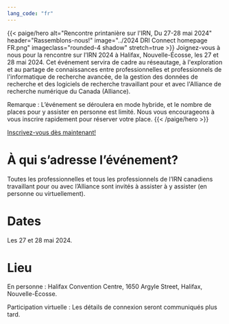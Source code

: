 ```yaml
---
lang_code: "fr"
---
```


{{< paige/hero
    alt="Rencontre printanière sur l'IRN, Du 27-28 mai 2024"
    header="Rassemblons-nous!"
    image="../2024 DRI Connect homepage FR.png"
    imageclass="rounded-4 shadow"
    stretch=true >}}
Joignez-vous à nous pour la rencontre sur l’IRN 2024 à Halifax, Nouvelle-Écosse, les 27 et 28 mai 2024. Cet événement servira de cadre au réseautage, à l'exploration et au partage de connaissances entre professionnelles et professionnels de l'informatique de recherche avancée, de la gestion des données de recherche et des logiciels de recherche travaillant pour et avec l'Alliance de recherche numérique du Canada (Alliance). 

Remarque : L’événement se déroulera en mode hybride, et le nombre de places pour y assister en personne est limité. Nous vous encourageons à vous inscrire rapidement pour réserver votre place. 
{{< /paige/hero >}}

<p class="text-center">
  <a class="btn btn-primary btn-lg" href="https://events.myconferencesuite.com/DRIConnect/reg/landing" role="button" aria-disabled="true">
    Inscrivez-vous dès maintenant!
  </a>
</p>

# À qui s’adresse l’événement? 
Toutes les professionnelles et tous les professionnels de l’IRN canadiens travaillant pour ou avec l’Alliance sont invités à assister à y assister (en personne ou virtuellement). 

# Dates 
Les 27 et 28 mai 2024. 

# Lieu 
En personne : Halifax Convention Centre, 1650 Argyle Street, Halifax, Nouvelle-Écosse. 

Participation virtuelle : Les détails de connexion seront communiqués plus tard. 